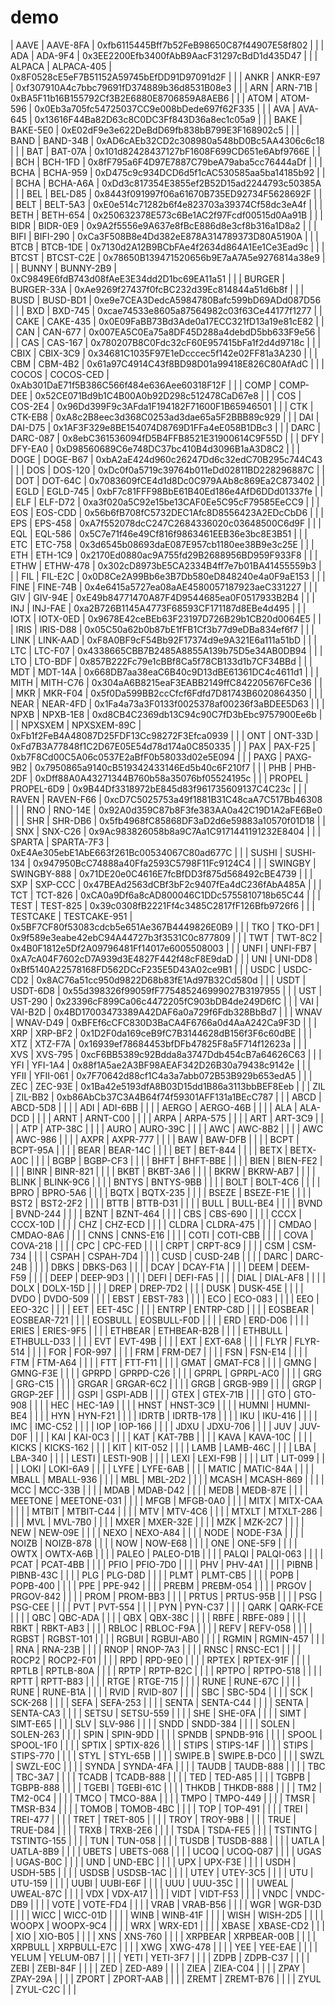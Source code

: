 # demo

<!-- AUTO_UPDATE_START -->
| AAVE | AAVE-8FA | 0xfb6115445Bff7b52FeB98650C87f44907E58f802 | |
| ADA | ADA-9F4 | 0x3EE2200Efb3400fAbB9AacF31297cBdD1d435D47 | |
| ALPACA | ALPACA-405 | 0x8F0528cE5eF7B51152A59745bEfDD91D97091d2F | |
| ANKR | ANKR-E97 | 0xf307910A4c7bbc79691fD374889b36d8531B08e3 | |
| ARN | ARN-71B | 0xBA5F11b16B155792Cf3B2E6880E8706859A8AEB6 | |
| ATOM | ATOM-596 | 0x0Eb3a705fc54725037CC9e008bDede697f62F335 | |
| AVA | AVA-645 | 0x13616F44Ba82D63c8C0DC3Ff843D36a8ec1c05a9 | |
| BAKE | BAKE-5E0 | 0xE02dF9e3e622DeBdD69fb838bB799E3F168902c5 | |
| BAND | BAND-34B | 0xAD6cAEb32CD2c308980a548bD0Bc5AA4306c6c18 | |
| BAT | BAT-07A | 0x101d82428437127bF1608F699CD651e6Abf9766E | |
| BCH | BCH-1FD | 0x8fF795a6F4D97E7887C79beA79aba5cc76444aDf | |
| BCHA | BCHA-959 | 0xD475c9c934DCD6d5f1cAC530585aa5ba14185b92 | |
| BCHA | BCHA-A6A | 0xDd3c817354E3855ef2B52D15ad2244793c50385A | |
| BEL | BEL-D85 | 0x8443f091997f06a61670B735ED92734F5628692F | |
| BELT | BELT-5A3 | 0xE0e514c71282b6f4e823703a39374Cf58dc3eA4f | |
| BETH | BETH-654 | 0x250632378E573c6Be1AC2f97Fcdf00515d0Aa91B | |
| BIDR | BIDR-0E9 | 0x9A2f5556e9A637e8fBcE886d8e3cf8b316a1D8a2 | |
| BIFI | BIFI-290 | 0xCa3F508B8e4Dd382eE878A314789373D80A5190A | |
| BTCB | BTCB-1DE | 0x7130d2A12B9BCbFAe4f2634d864A1Ee1Ce3Ead9c | |
| BTCST | BTCST-C2E | 0x78650B139471520656b9E7aA7A5e9276814a38e9 | |
| BUNNY | BUNNY-2B9 | 0xC9849E6fdB743d08fAeE3E34dd2D1bc69EA11a51 | |
| BURGER | BURGER-33A | 0xAe9269f27437f0fcBC232d39Ec814844a51d6b8f | |
| BUSD | BUSD-BD1 | 0xe9e7CEA3DedcA5984780Bafc599bD69ADd087D56 | |
| BXD | BXD-745 | 0xcae74533e8605a87564982c03f63Ce44177f1277 | |
| CAKE | CAKE-435 | 0x0E09FaBB73Bd3Ade0a17ECC321fD13a19e81cE82 | |
| CAN | CAN-677 | 0x007EA5C0Ea75a8DF45D288a4debdD5bb633F9e56 | |
| CAS | CAS-167 | 0x780207B8C0Fdc32cF60E957415bFa1f2d4d9718c | |
| CBIX | CBIX-3C9 | 0x34681C1035F97E1eDcccec5f142e02FF81a3A230 | |
| CBM | CBM-4B2 | 0x61a97C4914C43f8BD98D01a99418E826C80AfAdC | |
| COCOS | COCOS-CED | 0xAb301DaE71f5B386C566f484e636Aee60318F12F | |
| COMP | COMP-DEE | 0x52CE071Bd9b1C4B00A0b92D298c512478CaD67e8 | |
| COS | COS-2E4 | 0x96Dd399F9c3AFda1F194182F71600F1B65946501 | |
| CTK | CTK-EB8 | 0xA8c2B8eec3d368C0253ad3dae65a5F2BBB89c929 | |
| DAI | DAI-D75 | 0x1AF3F329e8BE154074D8769D1FFa4eE058B1DBc3 | |
| DARC | DARC-087 | 0x8ebC361536094fD5B4FFB8521E31900614C9F55D | |
| DFY | DFY-EA0 | 0xD98560689C6e748DC37bc410B4d3096B1aA3D8C2 | |
| DOGE | DOGE-B67 | 0xbA2aE424d960c26247Dd6c32edC70B295c744C43 | |
| DOS | DOS-120 | 0xDc0f0a5719c39764b011eDd02811BD228296887C | |
| DOT | DOT-64C | 0x7083609fCE4d1d8Dc0C979AAb8c869Ea2C873402 | |
| EGLD | EGLD-745 | 0xbF7c81FFF98BbE61B40Ed186e4AfD6DDd01337fe | |
| ELF | ELF-D72 | 0xa3f020a5C92e15be13CAF0Ee5C95cF79585EeCC9 | |
| EOS | EOS-CDD | 0x56b6fB708fC5732DEC1Afc8D8556423A2EDcCbD6 | |
| EPS | EPS-458 | 0xA7f552078dcC247C2684336020c03648500C6d9F | |
| EQL | EQL-586 | 0x5C7e71f46e49Cf816f9863461EEB36e3bc8E3B51 | |
| ETC | ETC-758 | 0x3d6545b08693daE087E957cb1180ee38B9e3c25E | |
| ETH | ETH-1C9 | 0x2170Ed0880ac9A755fd29B2688956BD959F933F8 | |
| ETHW | ETHW-478 | 0x302cD8973bE5CA2334B4ff7e7b01BA41455559b3 | |
| FIL | FIL-E2C | 0x0D8Ce2A99Bb6e3B7Db580eD848240e4a0F9aE153 | |
| FINE | FINE-74B | 0x4e6415a5727ea08aAE4580057187923aeC331227 | |
| GIV | GIV-94E | 0xE49b84771470A87F4D9544685ea0F0517933B2B4 | |
| INJ | INJ-FAE | 0xa2B726B1145A4773F68593CF171187d8EBe4d495 | |
| IOTX | IOTX-0ED | 0x9678E42ceBEb63F23197D726B29b1CB20d0064E5 | |
| IRIS | IRIS-D88 | 0x05C50a62b0b87bE1fFB1Cf3b77d9eDBa834ef6f7 | |
| LINK | LINK-AAD | 0xF8A0BF9cF54Bb92F17374d9e9A321E6a111a51bD | |
| LTC | LTC-F07 | 0x4338665CBB7B2485A8855A139b75D5e34AB0DB94 | |
| LTO | LTO-BDF | 0x857B222Fc79e1cBBf8Ca5f78CB133d1b7CF34BBd | |
| MDT | MDT-14A | 0x668DB7aa38eaC6B40c9D13dBE61361DC4c4611d1 | |
| MITH | MITH-C76 | 0x304aA6B8215eaF3EABB2149ffC842205676FCe36 | |
| MKR | MKR-F04 | 0x5f0Da599BB2ccCfcf6Fdfd7D81743B6020864350 | |
| NEAR | NEAR-4FD | 0x1Fa4a73a3F0133f0025378af00236f3aBDEE5D63 | |
| NPXB | NPXB-1E8 | 0xd8CB4C2369db13C94c90C7fD3bEbc9757900Ee6b | |
| NPXSXEM | NPXSXEM-89C | 0xFb1f2FeB4A48087D25FDF13Cc98272F3Efca0939 | |
| ONT | ONT-33D | 0xFd7B3A77848f1C2D67E05E54d78d174a0C850335 | |
| PAX | PAX-F25 | 0xb7F8Cd00C5A06c0537E2aBfF0b58033d02e5E094 | |
| PAXG | PAXG-9B2 | 0x7950865a9140cB519342433146Ed5b40c6F210f7 | |
| PHB | PHB-2DF | 0xDff88A0A43271344B760b58a35076bf05524195c | |
| PROPEL | PROPEL-6D9 | 0x9B44Df3318972bE845d83f961735609137C4C23c | |
| RAVEN | RAVEN-F66 | 0xcD7C5025753a49f1881B31C48caA7C517Bb46308 | |
| RNO | RNO-14E | 0x92A0d359C87b8F3fe383AA0a42C19D1A2aFE6Be0 | |
| SHR | SHR-DB6 | 0x5fb4968fC85868DF3aD2d6e59883a10570f01D18 | |
| SNX | SNX-C26 | 0x9Ac983826058b8a9C7Aa1C9171441191232E8404 | |
| SPARTA | SPARTA-7F3 | 0xE4Ae305ebE1AbE663f261Bc00534067C80ad677C | |
| SUSHI | SUSHI-134 | 0x947950BcC74888a40Ffa2593C5798F11Fc9124C4 | |
| SWINGBY | SWINGBY-888 | 0x71DE20e0C4616E7fcBfDD3f875d568492cBE4739 | |
| SXP | SXP-CCC | 0x47BEAd2563dCBf3bF2c9407fEa4dC236fAbA485A | |
| TCT | TCT-826 | 0xCA0a9Df6a8cAD800046C1DDc5755810718b65C44 | |
| TEST | TEST-825 | 0x39c0308fB2221Ff4c3485C2817fF126Bfb9726f6 | |
| TESTCAKE | TESTCAKE-951 | 0x5BF7CF80f53083cdcb5e651Ae367B4449826E0B9 | |
| TKO | TKO-DF1 | 0x9f589e3eabe42ebC94A44727b3f3531C0c877809 | |
| TWT | TWT-8C2 | 0x4B0F1812e5Df2A09796481Ff14017e6005508003 | |
| UNFI | UNFI-FB7 | 0xA7cA04F7602cD7A939d3E4827F442f48cF8E9daD | |
| UNI | UNI-DD8 | 0xBf5140A22578168FD562DCcF235E5D43A02ce9B1 | |
| USDC | USDC-CD2 | 0x8AC76a51cc950d9822D68b83fE1Ad97B32Cd580d | |
| USDT | USDT-6D8 | 0x55d398326f99059fF775485246999027B3197955 | |
| UST | UST-290 | 0x23396cF899Ca06c4472205fC903bDB4de249D6fC | |
| VAI | VAI-B2D | 0x4BD17003473389A42DAF6a0a729f6Fdb328BbBd7 | |
| WNAV | WNAV-D49 | 0xBFEf6cCFC830D3BaCA4F6766a0d4AaA242Ca9F3D | |
| XRP | XRP-BF2 | 0x1D2F0da169ceB9fC7B3144628dB156f3F6c60dBE | |
| XTZ | XTZ-F7A | 0x16939ef78684453bfDFb47825F8a5F714f12623a | |
| XVS | XVS-795 | 0xcF6BB5389c92Bdda8a3747Ddb454cB7a64626C63 | |
| YFI | YFI-1A4 | 0x88f1A5ae2A3BF98AEAF342D26B30a79438c9142e | |
| YFII | YFII-061 | 0x7F70642d88cf1C4a3a7abb072B53B929b653edA5 | |
| ZEC | ZEC-93E | 0x1Ba42e5193dfA8B03D15dd1B86a3113bbBEF8Eeb | |
| ZIL | ZIL-BB2 | 0xb86AbCb37C3A4B64f74f59301AFF131a1BEcC787 | |
| ABCD | ABCD-5D8 | | |
| ADI | ADI-6BB | | |
| AERGO | AERGO-46B | | |
| ALA | ALA-DCD | | |
| ARNT | ARNT-C00 | | |
| ARPA | ARPA-575 | | |
| ART | ART-3C9 | | |
| ATP | ATP-38C | | |
| AURO | AURO-39C | | |
| AWC | AWC-8B2 | | |
| AWC | AWC-986 | | |
| AXPR | AXPR-777 | | |
| BAW | BAW-DFB | | |
| BCPT | BCPT-95A | | |
| BEAR | BEAR-14C | | |
| BET | BET-844 | | |
| BETX | BETX-A0C | | |
| BGBP | BGBP-CF3 | | |
| BHFT | BHFT-BBE | | |
| BIEN | BIEN-FE2 | | |
| BINR | BINR-821 | | |
| BKBT | BKBT-3A6 | | |
| BKRW | BKRW-AB7 | | |
| BLINK | BLINK-9C6 | | |
| BNTYS | BNTYS-9BB | | |
| BOLT | BOLT-4C6 | | |
| BPRO | BPRO-5A6 | | |
| BQTX | BQTX-235 | | |
| BSEZE | BSEZE-F1E | | |
| BST2 | BST2-2F2 | | |
| BTTB | BTTB-D31 | | |
| BULL | BULL-BE4 | | |
| BVND | BVND-244 | | |
| BZNT | BZNT-464 | | |
| CBS | CBS-690 | | |
| CCCX | CCCX-10D | | |
| CHZ | CHZ-ECD | | |
| CLDRA | CLDRA-475 | | |
| CMDAO | CMDAO-8A6 | | |
| CNNS | CNNS-E16 | | |
| COTI | COTI-CBB | | |
| COVA | COVA-218 | | |
| CPC | CPC-FED | | |
| CRPT | CRPT-8C9 | | |
| CSM | CSM-734 | | |
| CSPAH | CSPAH-7D4 | | |
| CUSD | CUSD-24B | | |
| DARC | DARC-24B | | |
| DBKS | DBKS-D63 | | |
| DCAY | DCAY-F1A | | |
| DEEM | DEEM-F59 | | |
| DEEP | DEEP-9D3 | | |
| DEFI | DEFI-FA5 | | |
| DIAL | DIAL-AF8 | | |
| DOLX | DOLX-15D | | |
| DREP | DREP-7D2 | | |
| DUSK | DUSK-45E | | |
| DVDO | DVDO-509 | | |
| EBST | EBST-783 | | |
| ECO | ECO-083 | | |
| EEO | EEO-32C | | |
| EET | EET-45C | | |
| ENTRP | ENTRP-C8D | | |
| EOSBEAR | EOSBEAR-721 | | |
| EOSBULL | EOSBULL-F0D | | |
| ERD | ERD-D06 | | |
| ERIES | ERIES-9F5 | | |
| ETHBEAR | ETHBEAR-B2B | | |
| ETHBULL | ETHBULL-D33 | | |
| EVT | EVT-49B | | |
| EXT | EXT-6A8 | | |
| FLYR | FLYR-514 | | |
| FOR | FOR-997 | | |
| FRM | FRM-DE7 | | |
| FSN | FSN-E14 | | |
| FTM | FTM-A64 | | |
| FTT | FTT-F11 | | |
| GMAT | GMAT-FC8 | | |
| GMNG | GMNG-F3E | | |
| GPRPD | GPRPD-C26 | | |
| GPRPL | GPRPL-AC0 | | |
| GRG | GRG-C15 | | |
| GRGAR | GRGAR-6C2 | | |
| GRGB | GRGB-9B9 | | |
| GRGP | GRGP-2EF | | |
| GSPI | GSPI-ADB | | |
| GTEX | GTEX-71B | | |
| GTO | GTO-908 | | |
| HEC | HEC-1A9 | | |
| HNST | HNST-3C9 | | |
| HUMNI | HUMNI-BE4 | | |
| HYN | HYN-F21 | | |
| IDRTB | IDRTB-178 | | |
| IKU | IKU-416 | | |
| IMC | IMC-C52 | | |
| IOP | IOP-166 | | |
| JDXU | JDXU-706 | | |
| JUV | JUV-D0F | | |
| KAI | KAI-0C3 | | |
| KAT | KAT-7BB | | |
| KAVA | KAVA-10C | | |
| KICKS | KICKS-162 | | |
| KIT | KIT-052 | | |
| LAMB | LAMB-46C | | |
| LBA | LBA-340 | | |
| LESTI | LESTI-90B | | |
| LEXI | LEXI-F9B | | |
| LIT | LIT-099 | | |
| LOKI | LOKI-6A9 | | |
| LYFE | LYFE-6AB | | |
| MATIC | MATIC-84A | | |
| MBALL | MBALL-936 | | |
| MBL | MBL-2D2 | | |
| MCASH | MCASH-869 | | |
| MCC | MCC-33B | | |
| MDAB | MDAB-D42 | | |
| MEDB | MEDB-87E | | |
| MEETONE | MEETONE-031 | | |
| MFGB | MFGB-0A0 | | |
| MITX | MITX-CAA | | |
| MTBIT | MTBIT-C44 | | |
| MTV | MTV-4C6 | | |
| MTXLT | MTXLT-286 | | |
| MVL | MVL-7B0 | | |
| MXER | MXER-32E | | |
| MZK | MZK-2C7 | | |
| NEW | NEW-09E | | |
| NEXO | NEXO-A84 | | |
| NODE | NODE-F3A | | |
| NOIZB | NOIZB-878 | | |
| NOW | NOW-E68 | | |
| ONE | ONE-5F9 | | |
| OWTX | OWTX-A6B | | |
| PALEO | PALEO-D1B | | |
| PALQI | PALQI-063 | | |
| PCAT | PCAT-4BB | | |
| PFIO | PFIO-7D0 | | |
| PHV | PHV-4A1 | | |
| PIBNB | PIBNB-43C | | |
| PLG | PLG-D8D | | |
| PLMT | PLMT-CB5 | | |
| POPB | POPB-400 | | |
| PPE | PPE-942 | | |
| PREBM | PREBM-054 | | |
| PRGOV | PRGOV-842 | | |
| PROM | PROM-BB3 | | |
| PRTUS | PRTUS-95B | | |
| PSG | PSG-CEE | | |
| PVT | PVT-554 | | |
| PYN | PYN-C37 | | |
| QARK | QARK-FCE | | |
| QBC | QBC-ADA | | |
| QBX | QBX-38C | | |
| RBFE | RBFE-089 | | |
| RBKT | RBKT-AB3 | | |
| RBLOC | RBLOC-F9A | | |
| REFV | REFV-058 | | |
| RGBST | RGBST-101 | | |
| RGBUI | RGBUI-AB0 | | |
| RGMIN | RGMIN-457 | | |
| RNA | RNA-23B | | |
| RNOP | RNOP-7A3 | | |
| RNSC | RNSC-EC1 | | |
| ROCP2 | ROCP2-F01 | | |
| RPD | RPD-9E0 | | |
| RPTEX | RPTEX-91F | | |
| RPTLB | RPTLB-80A | | |
| RPTP | RPTP-B2C | | |
| RPTPO | RPTPO-518 | | |
| RPTT | RPTT-B83 | | |
| RTGE | RTGE-715 | | |
| RUNE | RUNE-67C | | |
| RUNE | RUNE-B1A | | |
| RVID | RVID-807 | | |
| SBC | SBC-5D4 | | |
| SCK | SCK-268 | | |
| SEFA | SEFA-253 | | |
| SENTA | SENTA-C44 | | |
| SENTA | SENTA-CA3 | | |
| SETSU | SETSU-559 | | |
| SHE | SHE-0FA | | |
| SIMT | SIMT-E65 | | |
| SLV | SLV-986 | | |
| SNDD | SNDD-384 | | |
| SOLEN | SOLEN-263 | | |
| SPIN | SPIN-9DD | | |
| SPNDB | SPNDB-916 | | |
| SPOOL | SPOOL-1F0 | | |
| SPTIX | SPTIX-826 | | |
| STIPS | STIPS-14F | | |
| STIPS | STIPS-770 | | |
| STYL | STYL-65B | | |
| SWIPE.B | SWIPE.B-DC0 | | |
| SWZL | SWZL-E0C | | |
| SYNDA | SYNDA-4FA | | |
| TAUDB | TAUDB-888 | | |
| TBC | TBC-3A7 | | |
| TCADB | TCADB-888 | | |
| TED | TED-A85 | | |
| TGBPB | TGBPB-888 | | |
| TGEBI | TGEBI-61C | | |
| THKDB | THKDB-888 | | |
| TM2 | TM2-0C4 | | |
| TMCO | TMCO-88A | | |
| TMPO | TMPO-449 | | |
| TMSR | TMSR-B34 | | |
| TOMOB | TOMOB-4BC | | |
| TOP | TOP-491 | | |
| TREI | TREI-477 | | |
| TRET | TRET-805 | | |
| TROY | TROY-9B8 | | |
| TRUE | TRUE-D84 | | |
| TRXB | TRXB-2E6 | | |
| TSDA | TSDA-FE5 | | |
| TSTINTG | TSTINTG-155 | | |
| TUN | TUN-058 | | |
| TUSDB | TUSDB-888 | | |
| UATLA | UATLA-8B9 | | |
| UBETS | UBETS-068 | | |
| UCOQ | UCOQ-087 | | |
| UGAS | UGAS-B0C | | |
| UND | UND-EBC | | |
| UPX | UPX-F3E | | |
| USDH | USDH-5B5 | | |
| USDSB | USDSB-1AC | | |
| UTEY | UTEY-3C5 | | |
| UTU | UTU-159 | | |
| UUBI | UUBI-E6F | | |
| UUU | UUU-35C | | |
| UWEAL | UWEAL-87C | | |
| VDX | VDX-A17 | | |
| VIDT | VIDT-F53 | | |
| VNDC | VNDC-DB9 | | |
| VOTE | VOTE-FD4 | | |
| VRAB | VRAB-B56 | | |
| WGR | WGR-D3D | | |
| WICC | WICC-01D | | |
| WINB | WINB-41F | | |
| WISH | WISH-2D5 | | |
| WOOPX | WOOPX-9C4 | | |
| WRX | WRX-ED1 | | |
| XBASE | XBASE-CD2 | | |
| XIO | XIO-B05 | | |
| XNS | XNS-760 | | |
| XRPBEAR | XRPBEAR-00B | | |
| XRPBULL | XRPBULL-E7C | | |
| XWG | XWG-478 | | |
| YEE | YEE-EAE | | |
| YELUM | YELUM-0B7 | | |
| YETI | YETI-3F7 | | |
| ZDPB | ZDPB-C37 | | |
| ZEBI | ZEBI-84F | | |
| ZED | ZED-A89 | | |
| ZIEA | ZIEA-C04 | | |
| ZPAY | ZPAY-29A | | |
| ZPORT | ZPORT-AAB | | |
| ZREMT | ZREMT-B76 | | |
| ZYUL | ZYUL-C2C | | |

<!-- AUTO_UPDATE_END -->
